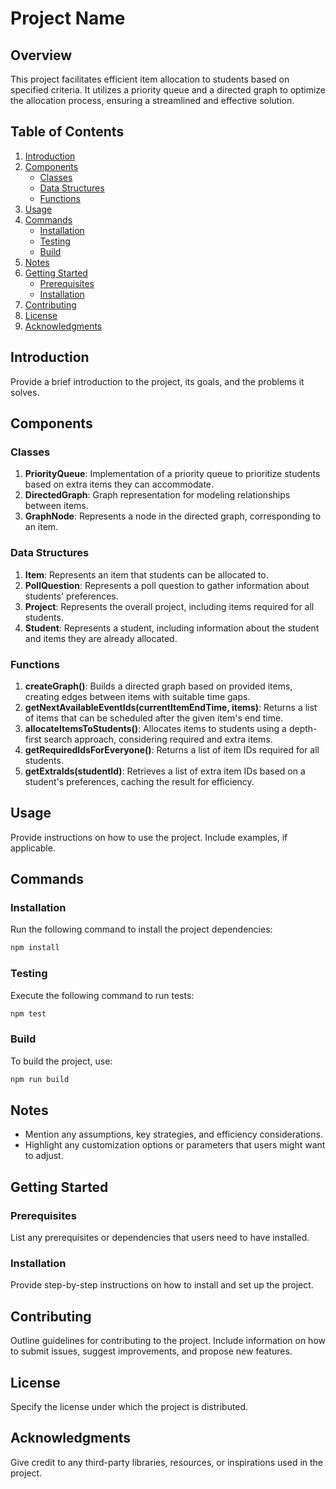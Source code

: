 # Project Name

## Overview

This project facilitates efficient item allocation to students based on specified criteria. It utilizes a priority queue and a directed graph to optimize the allocation process, ensuring a streamlined and effective solution.

## Table of Contents

1. [Introduction](#introduction)
2. [Components](#components)
    - [Classes](#classes)
    - [Data Structures](#data-structures)
    - [Functions](#functions)
3. [Usage](#usage)
4. [Commands](#commands)
    - [Installation](#installation)
    - [Testing](#testing)
    - [Build](#build)
5. [Notes](#notes)
6. [Getting Started](#getting-started)
    - [Prerequisites](#prerequisites)
    - [Installation](#installation-1)
7. [Contributing](#contributing)
8. [License](#license)
9. [Acknowledgments](#acknowledgments)

## Introduction

Provide a brief introduction to the project, its goals, and the problems it solves.

## Components

### Classes

1. **PriorityQueue**: Implementation of a priority queue to prioritize students based on extra items they can accommodate.
2. **DirectedGraph**: Graph representation for modeling relationships between items.
3. **GraphNode**: Represents a node in the directed graph, corresponding to an item.

### Data Structures

1. **Item**: Represents an item that students can be allocated to.
2. **PollQuestion**: Represents a poll question to gather information about students' preferences.
3. **Project**: Represents the overall project, including items required for all students.
4. **Student**: Represents a student, including information about the student and items they are already allocated.

### Functions

1. **createGraph()**: Builds a directed graph based on provided items, creating edges between items with suitable time gaps.
2. **getNextAvailableEventIds(currentItemEndTime, items)**: Returns a list of items that can be scheduled after the given item's end time.
3. **allocateItemsToStudents()**: Allocates items to students using a depth-first search approach, considering required and extra items.
4. **getRequiredIdsForEveryone()**: Returns a list of item IDs required for all students.
5. **getExtraIds(studentId)**: Retrieves a list of extra item IDs based on a student's preferences, caching the result for efficiency.

## Usage

Provide instructions on how to use the project. Include examples, if applicable.

## Commands

### Installation

Run the following command to install the project dependencies:

```bash
npm install
```

### Testing

Execute the following command to run tests:

```bash
npm test
```

### Build

To build the project, use:

```bash
npm run build
```

## Notes

- Mention any assumptions, key strategies, and efficiency considerations.
- Highlight any customization options or parameters that users might want to adjust.

## Getting Started

### Prerequisites

List any prerequisites or dependencies that users need to have installed.

### Installation

Provide step-by-step instructions on how to install and set up the project.

## Contributing

Outline guidelines for contributing to the project. Include information on how to submit issues, suggest improvements, and propose new features.

## License

Specify the license under which the project is distributed.

## Acknowledgments

Give credit to any third-party libraries, resources, or inspirations used in the project.
